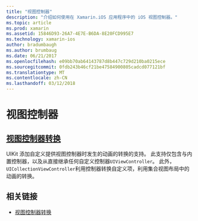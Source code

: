 ```yaml
---
title: "视图控制器"
description: "介绍如何使用在 Xamarin.iOS 应用程序中的 iOS 视图控制器。"
ms.topic: article
ms.prod: xamarin
ms.assetid: 15846D93-26A7-4E7E-B6DA-8E20FCD995E7
ms.technology: xamarin-ios
author: bradumbaugh
ms.author: brumbaug
ms.date: 06/21/2017
ms.openlocfilehash: e09bb70ab64143787d8b447c729d210ba0215ece
ms.sourcegitcommit: 0fdb243b46cf21be47584900805cadcd077121bf
ms.translationtype: MT
ms.contentlocale: zh-CN
ms.lasthandoff: 03/12/2018
---
```

# <a name="view-controllers"></a>视图控制器

## <a name="view-controller-transitionstransitionsmd"></a>[视图控制器转换](transitions.md)

UIKit 添加自定义提供视图控制器时发生的动画的转换的支持。 此支持仅包含与内置控制器，以及从直接继承任何自定义控制器`UIViewController`。 此外，`UICollectionViewController`利用控制器转换自定义项，利用集合视图布局中的动画的转换。







## <a name="related-links"></a>相关链接

- [视图控制器转换](~/ios/user-interface/ios-ui/view-controllers/transitions.md)
